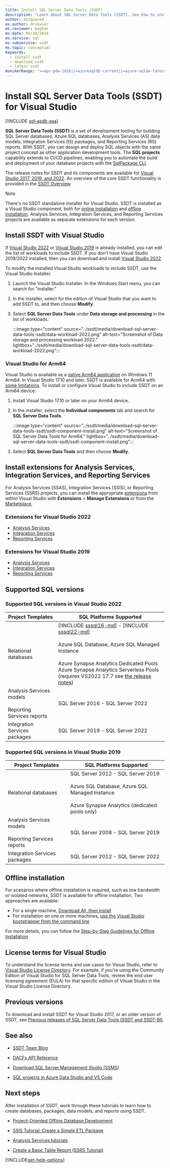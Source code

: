 ```yaml
---
title: Install SQL Server Data Tools (SSDT)
description: "Learn about SQL Server Data Tools (SSDT). See how to install this database development tool set with Visual Studio 2019 and 2022."
author: dzsquared
ms.author: drskwier
ms.reviewer: maghan
ms.date: 05/30/2024
ms.service: sql
ms.subservice: ssdt
ms.topic: conceptual
keywords:
  - install ssdt
  - download ssdt
  - latest ssdt
monikerRange: ">=aps-pdw-2016||=azuresqldb-current||=azure-sqldw-latest||>=sql-server-2016||=azuresqldb-mi-current"
---
```


# Install SQL Server Data Tools (SSDT) for Visual Studio

[!INCLUDE [sql-asdb-asa](../includes/applies-to-version/sql-asdb-asa.md)]

**SQL Server Data Tools (SSDT)** is a set of development tooling for building SQL Server databases, Azure SQL databases, Analysis Services (AS) data models, Integration Services (IS) packages, and Reporting Services (RS) reports. With SSDT, you can design and deploy SQL objects with the same project concept as other application development tools. The **SQL projects** capability extends to CI/CD pipelines, enabling you to automate the build and deployment of your database projects with the [SqlPackage CLI](../tools/sqlpackage/sqlpackage.md).

The release notes for SSDT and its components are available for [Visual Studio 2017, 2019, and 2022](sql-server-data-tools.md#release-notes). An overview of the core SSDT functionality is provided in the [SSDT Overview](sql-server-data-tools.md#core-sql-server-data-tools).

> [!NOTE]  
> There's no SSDT standalone installer for Visual Studio. SSDT is installed as a Visual Studio component, both for [online installation](#install-ssdt-with-visual-studio) and [offline installation](#offline-installation). Analysis Services, Integration Services, and Reporting Services projects are available as separate extensions for each version.

## Install SSDT with Visual Studio

If [Visual Studio 2022](/visualstudio/install/install-visual-studio?preserve-view=true&view=vs-2022) or [Visual Studio 2019](/visualstudio/install/install-visual-studio?preserve-view=true&view=vs-2019) is already installed, you can edit the list of workloads to include SSDT. If you don't have Visual Studio 2019/2022 installed, then you can download and install [Visual Studio 2022](https://visualstudio.microsoft.com/downloads/).

To modify the installed Visual Studio workloads to include SSDT, use the Visual Studio Installer.

1. Launch the Visual Studio Installer. In the Windows Start menu, you can search for "installer."

2. In the installer, select for the edition of Visual Studio that you want to add SSDT to, and then choose **Modify**.

3. Select **SQL Server Data Tools** under **Data storage and processing** in the list of workloads.

   :::image type="content" source="../ssdt/media/download-sql-server-data-tools-ssdt/data-workload-2022.png" alt-text="Screenshot of Data storage and processing workload 2022." lightbox="../ssdt/media/download-sql-server-data-tools-ssdt/data-workload-2022.png":::

### Visual Studio for Arm64

Visual Studio is available as a [native Arm64 application](/visualstudio/install/visual-studio-on-arm-devices) on Windows 11 Arm64. In Visual Studio 17.10 and later, SSDT is available for Arm64 with [some limitations](https://techcommunity.microsoft.com/t5/azure-sql-blog/announcing-sql-server-data-tools-ssdt-for-arm64-architecture-in/ba-p/4103928). To install or configure Visual Studio to include SSDT on an Arm64 device:

1. Install Visual Studio 17.10 or later on your Arm64 device.

2. In the installer, select the **Individual components** tab and search for **SQL Server Data Tools**.
   
      :::image type="content" source="../ssdt/media/download-sql-server-data-tools-ssdt/ssdt-component-install.png" alt-text="Screenshot of SQL Server Data Tools for Arm64." lightbox="../ssdt/media/download-sql-server-data-tools-ssdt/ssdt-component-install.png":::

3. Select **SQL Server Data Tools** and then choose **Modify**.

## Install extensions for Analysis Services, Integration Services, and Reporting Services

For Analysis Services (SSAS), Integration Services (SSIS), or Reporting Services (SSRS) projects, you can install the appropriate [extensions](/visualstudio/ide/finding-and-using-visual-studio-extensions) from within Visual Studio with **Extensions** > **Manage Extensions** or from the [Marketplace](https://marketplace.visualstudio.com/search?term=services&target=VS&category=All%20categories&vsVersion=&sortBy=Relevance).

### Extensions for Visual Studio 2022

- [Analysis Services](https://marketplace.visualstudio.com/items?itemName=ProBITools.MicrosoftAnalysisServicesModelingProjects2022)
- [Integration Services](https://marketplace.visualstudio.com/items?itemName=SSIS.MicrosoftDataToolsIntegrationServices)
- [Reporting Services](https://marketplace.visualstudio.com/items?itemName=ProBITools.MicrosoftReportProjectsforVisualStudio2022)

### Extensions for Visual Studio 2019

- [Analysis Services](https://marketplace.visualstudio.com/items?itemName=ProBITools.MicrosoftAnalysisServicesModelingProjects)
- [Integration Services](https://marketplace.visualstudio.com/items?itemName=SSIS.SqlServerIntegrationServicesProjects)
- [Reporting Services](https://marketplace.visualstudio.com/items?itemName=ProBITools.MicrosoftReportProjectsforVisualStudio)

## Supported SQL versions

### Supported SQL versions in Visual Studio 2022

| Project Templates | SQL Platforms Supported |
| --- | --- |
| Relational databases | [!INCLUDE [sssql16-md](../includes/sssql16-md.md)] - [!INCLUDE [sssql22-md](../includes/sssql22-md.md)]<br /><br />Azure SQL Database, Azure SQL Managed Instance<br /><br />Azure Synapse Analytics Dedicated Pools <br /> Azure Synapse Analytics Serverless Pools (requires VS2022 17.7 see [the release notes](/visualstudio/releases/2022/release-notes-v17.7#support-for-serverless-sql-pool-in-ssdt)) |
| Analysis Services models<br /><br />Reporting Services reports | SQL Server 2016 - SQL Server 2022 |
| Integration Services packages | SQL Server 2019 - SQL Server 2022 |

### Supported SQL versions in Visual Studio 2019

| Project Templates | SQL Platforms Supported |
| --- | --- |
| Relational databases | SQL Server 2012 - SQL Server 2019<br /><br />Azure SQL Database, Azure SQL Managed Instance<br /><br />Azure Synapse Analytics (dedicated pools only) |
| Analysis Services models<br /><br />Reporting Services reports | SQL Server 2008 - SQL Server 2019 |
| Integration Services packages | SQL Server 2012 - SQL Server 2022 |

## Offline installation

For scenarios where offline installation is required, such as low bandwidth or isolated networks, SSDT is available for offline installation. Two approaches are available:

- For a single machine, [Download All, then install](/visualstudio/install/create-an-offline-installation-of-visual-studio#use-the-download-all-then-install-feature)
- For installation on one or more machines, [use the Visual Studio bootstrapper from the command line](/visualstudio/install/create-an-offline-installation-of-visual-studio#use-the-command-line-to-create-a-local-layout)

For more details, you can follow the [Step-by-Step Guidelines for Offline Installation](/visualstudio/install/create-an-offline-installation-of-visual-studio)

## License terms for Visual Studio

To understand the license terms and use cases for Visual Studio, refer to [Visual Studio License Directory](https://visualstudio.microsoft.com/license-terms/). For example, if you're using the Community Edition of Visual Studio for SQL Server Data Tools, review the end user licensing agreement (EULA) for that specific edition of Visual Studio in the Visual Studio License Directory.

## Previous versions

To download and install SSDT for Visual Studio 2017, or an older version of SSDT, see [Previous releases of SQL Server Data Tools (SSDT and SSDT-BI)](previous-releases-of-sql-server-data-tools-ssdt-and-ssdt-bi.md).

## See also

- [SSDT Team Blog](/archive/blogs/ssdt/)

- [DACFx API Reference](/dotnet/api/microsoft.sqlserver.dac)

- [Download SQL Server Management Studio (SSMS)](../ssms/download-sql-server-management-studio-ssms.md)

- [SQL projects in Azure Data Studio and VS Code](/azure-data-studio/extensions/sql-database-project-extension)

## Next steps

After installation of SSDT, work through these tutorials to learn how to create databases, packages, data models, and reports using SSDT.

- [Project-Oriented Offline Database Development](project-oriented-offline-database-development.md)

- [SSIS Tutorial: Create a Simple ETL Package](../integration-services/ssis-how-to-create-an-etl-package.md)

- [Analysis Services tutorials](/analysis-services/analysis-services-tutorials-ssas)

- [Create a Basic Table Report (SSRS Tutorial)](../reporting-services/create-a-basic-table-report-ssrs-tutorial.md)

[!INCLUDE[get-help-options](../includes/paragraph-content/get-help-options.md)]
